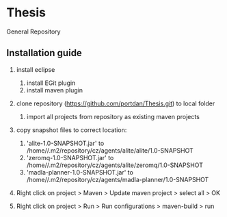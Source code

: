 # Thesis
General Repository

## Installation guide

1. install eclipse
    1. install EGit plugin
    2. install maven plugin

2. clone repository (https://github.com/portdan/Thesis.git) to local folder
    1. import all projects from repository as existing maven projects

3. copy snapshot files to correct location:
    1. 'alite-1.0-SNAPSHOT.jar' to /home/<user name>/.m2/repository/cz/agents/alite/alite/1.0-SNAPSHOT
    2. 'zeromq-1.0-SNAPSHOT.jar' to /home/<user name>/.m2/repository/cz/agents/alite/zeromq/1.0-SNAPSHOT
    3. 'madla-planner-1.0-SNAPSHOT.jar' to /home/<user name>/.m2/repository/cz/agents/madla-planner/1.0-SNAPSHOT

4. Right click on project > Maven > Update maven project > select all > OK
5. Right click on project > Run > Run configurations > maven-build > run

